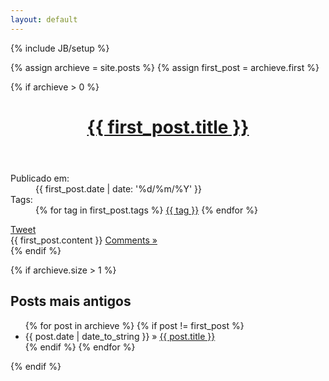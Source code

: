 ```yaml
---
layout: default
---
```

{% include JB/setup %}

{% assign archieve = site.posts %}
{% assign first_post = archieve.first %}

{% if archieve > 0 %}
<header>
	<h1><a href="{{ first_post.url }}">{{ first_post.title }}</a></h1>
</header>

<aside class="meta">
	<dl>
		<dt>Publicado em:</dt>
		<dd>{{ first_post.date | date: '%d/%m/%Y' }}</dd>
		<dt>Tags:</dt>
		<dd>
			{% for tag in first_post.tags %}
					<a href="{{ BASE_PATH }}{{ site.JB.tags_path }}#{{ tag }}-ref">{{ tag }}</a>
			{% endfor %}
		</dd>
	</dl>
  <nav class="share">
  	<div class="twitter-tweet"><a href="https://twitter.com/share" class="twitter-share-button" data-count="horizontal" data-via="{{ site.author.twitter }}" data-lang="pt" data-url="{{ first_post.url }}">Tweet</a></div>
  </nav>
</aside>

<div class="content">
	{{ first_post.content }}
	<a id="more" href="{{ first_post.url }}#disqus">Comments &raquo;</a>
</div>
{% endif %}

{% if archieve.size > 1 %}
<h2>Posts mais antigos</h2>
<ul class="posts">
	{% for post in archieve %}
		{% if post != first_post %}
			<li><span>{{ post.date | date_to_string }}</span> &raquo; <a href="{{ BASE_PATH }}{{ post.url }}">{{ post.title }}</a></li>
		{% endif %}
	{% endfor %}
</ul>
{% endif %}